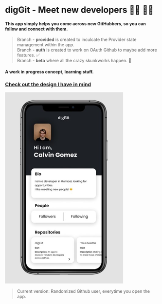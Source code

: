# digGit - Meet new developers 👩‍💻 👨‍💻
#### This app simply helps you come across new GitHubbers, so you can follow and connect with them.
> Branch - **provided** is created to inculcate the Provider state management within the app. <br />
> Branch - **auth** is created to work on OAuth Github to maybe add more features. ✅ <br />
> Branch - **beta** where all the crazy skunkworks happen. 🙌 <br />
#### A work in progress concept, learning stuff. <br>
### [Check out the design I have in mind](https://www.figma.com/file/jDTjzSgwW14XQi35mOnLgN/diggit) <br>
![Screenshot](mark2.jpg) <br>
> Current version: Randomized Github user, everytime you open the app.
